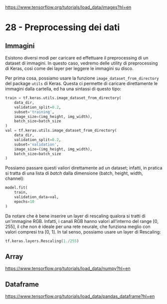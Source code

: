 https://www.tensorflow.org/tutorials/load_data/images?hl=en

# 28 - Preprocessing dei dati

## Immagini

Esistono diversi modi per caricare ed effettuare il preprocessing di un dataset di immagini. In questo caso, vedremo delle utility di preprocessing di Keras, così come dei layer per leggere le immagini su disco.

Per prima cosa, possiamo usare la funzione `image_dataset_from_directory` del package `utils` di Keras. Questa ci permette di caricare direttamente le immagini dalla cartella, ed ha una sintassi di questo tipo:

```py
train = tf.keras.utils.image_dataset_from_directory(
    data_dir,
    validation_split=0.2,
    subset='training',
    image_size=(img_height, img_width),
    batch_size=batch_size
)
val = tf.keras.utils.image_dataset_from_directory(
    data_dir,
    validation_split=0.2,
    subset='validation',
    image_size=(img_height, img_width),
    batch_size=batch_size
)
```

Possiamo passare questi valiori direttamente ad un dataset; infatti, in pratica si tratta di una lista di *batch* dalla dimensione (batch, height, width, channel):

```py
model.fit(
    train,
    validation_data=val,
    epochs=10
)
```

Da notare che è bene inserire un layer di rescaling qualora si tratti di un'immagine RGB. Infatti, i canali RGB hanno valori all'interno del range [0, 255], il che non è ideale per una rete neurale, che funziona meglio con valori compresi tra [0, 1]. In tal senso, possiamo usare un layer di Rescaling:

```py
tf.keras.layers.Rescaling(1./255)
```

## Array

https://www.tensorflow.org/tutorials/load_data/numpy?hl=en

## Dataframe

https://www.tensorflow.org/tutorials/load_data/pandas_dataframe?hl=en
